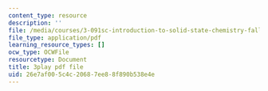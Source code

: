 ```yaml
---
content_type: resource
description: ''
file: /media/courses/3-091sc-introduction-to-solid-state-chemistry-fall-2010/26e7af005c4c20687ee88f890b538e4e_StY_01uUFSY.pdf
file_type: application/pdf
learning_resource_types: []
ocw_type: OCWFile
resourcetype: Document
title: 3play pdf file
uid: 26e7af00-5c4c-2068-7ee8-8f890b538e4e
---
```

